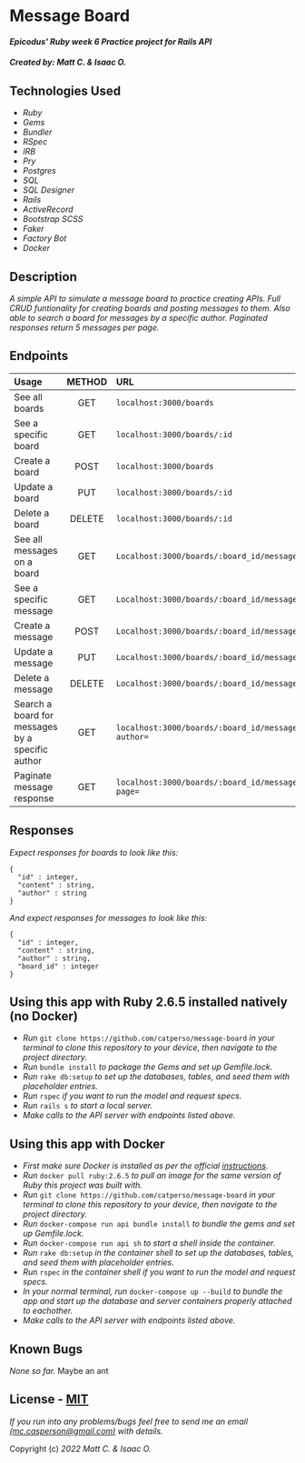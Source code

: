 # __Message Board__

#### _Epicodus' Ruby week 6 Practice project for Rails API_

#### _Created by: **Matt C. & Isaac O.**_

## Technologies Used

* _Ruby_
* _Gems_
* _Bundler_
* _RSpec_
* _IRB_
* _Pry_
* _Postgres_
* _SQL_
* _SQL Designer_
* _Rails_
* _ActiveRecord_
* _Bootstrap SCSS_
* _Faker_
* _Factory Bot_
* _Docker_

## Description
_A simple API to simulate a message board to practice creating APIs. Full CRUD funtionality for creating boards and posting messages to them. Also able to search a board for messages by a specific author. Paginated responses return 5 messages per page._

## Endpoints

| Usage | METHOD | URL | Params |
| :---  | :---:  | :--- | ---: |
| See all boards | GET | `localhost:3000/boards` |  |
| See a specific board | GET | `localhost:3000/boards/:id` |  |
| Create a board | POST | `localhost:3000/boards` | _author, content_ |
| Update a board | PUT | `localhost:3000/boards/:id` | _author, content_ |
| Delete a board | DELETE | `localhost:3000/boards/:id` |  |
| See all messages on a board | GET | `Localhost:3000/boards/:board_id/messages` |  |
| See a specific message | GET | `Localhost:3000/boards/:board_id/messages/:id` |  |
| Create a message | POST | `Localhost:3000/boards/:board_id/messages` |  _author, content_ |
| Update a message | PUT | `Localhost:3000/boards/:board_id/messages/:id` | _author, content_ |
| Delete a message | DELETE | `Localhost:3000/boards/:board_id/messages/:id` |  |
| Search a board for messages by a specific author | GET | `localhost:3000/boards/:board_id/messages?author=` | _author_ |
| Paginate message response | GET | `localhost:3000/boards/:board_id/messages?page=` | _page_ |

## Responses

_Expect responses for boards to look like this:_
```
{
  "id" : integer,
  "content" : string,
  "author" : string
}
```

_And expect responses for messages to look like this:_
```
{
  "id" : integer,
  "content" : string,
  "author" : string,
  "board_id" : integer
}
```

## Using this app with Ruby 2.6.5 installed natively (no Docker)

* _Run_ `git clone https://github.com/catperso/message-board` _in your terminal to clone this repository to your device, then navigate to the project directory._
* _Run_ `bundle install` _to package the Gems and set up Gemfile.lock._
* _Run_ `rake db:setup` _to set up the databases, tables, and seed them with placeholder entries._
* _Run_ `rspec` _if you want to run the model and request specs._
* _Run_ `rails s` _to start a local server._
* _Make calls to the API server with endpoints listed above._

## Using this app with Docker

* _First make sure Docker is installed as per the official [instructions](https://docs.docker.com/get-docker/)._
* _Run_ `docker pull ruby:2.6.5` _to pull an image for the same version of Ruby this project was built with._
* _Run_ `git clone https://github.com/catperso/message-board` _in your terminal to clone this repository to your device, then navigate to the project directory._
* _Run_ `docker-compose run api bundle install` _to bundle the gems and set up Gemfile.lock._
* _Run_ `docker-compose run api sh` _to start a shell inside the container._
* _Run_ `rake db:setup` _in the container shell to set up the databases, tables, and seed them with placeholder entries._
* _Run_ `rspec` _in the container shell if you want to run the model and request specs._
* _In your normal terminal, run_ `docker-compose up --build` _to bundle the app and start up the database and server containers properly attached to eachother._
* _Make calls to the API server with endpoints listed above._

## Known Bugs

_None so far._  Maybe an ant

## License - [MIT](https://opensource.org/licenses/MIT)

_If you run into any problems/bugs feel free to send me an email [(mc.casperson@gmail.com)](mailto:mc.casperson@gmail.com) with details._

Copyright (c) _2022 Matt C. & Isaac O._